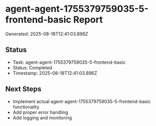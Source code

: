 # agent-agent-1755379759035-5-frontend-basic Report

Generated: 2025-08-18T12:41:03.896Z

## Status
- Task: agent-agent-1755379759035-5-frontend-basic
- Status: Completed
- Timestamp: 2025-08-18T12:41:03.896Z

## Next Steps
- Implement actual agent-agent-1755379759035-5-frontend-basic functionality
- Add proper error handling
- Add logging and monitoring

